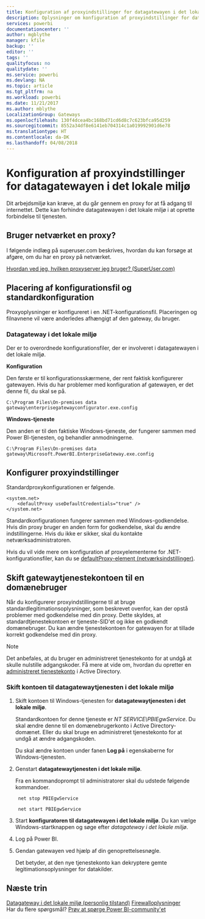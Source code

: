 ```yaml
---
title: Konfiguration af proxyindstillinger for datagatewayen i det lokale miljø
description: Oplysninger om konfiguration af proxyindstillinger for datagatewayen i det lokale miljø.
services: powerbi
documentationcenter: ''
author: mgblythe
manager: kfile
backup: ''
editor: ''
tags: ''
qualityfocus: no
qualitydate: ''
ms.service: powerbi
ms.devlang: NA
ms.topic: article
ms.tgt_pltfrm: na
ms.workload: powerbi
ms.date: 11/21/2017
ms.author: mblythe
LocalizationGroup: Gateways
ms.openlocfilehash: 130f4dcea4bc168bd71cd6d8c7c623bfca95d259
ms.sourcegitcommit: 8552a34df8e6141eb704314c1a019992901d6e78
ms.translationtype: HT
ms.contentlocale: da-DK
ms.lasthandoff: 04/08/2018
---
```

# <a name="configuring-proxy-settings-for-the-on-premises-data-gateway"></a>Konfiguration af proxyindstillinger for datagatewayen i det lokale miljø
Dit arbejdsmiljø kan kræve, at du går gennem en proxy for at få adgang til internettet. Dette kan forhindre datagatewayen i det lokale miljø i at oprette forbindelse til tjenesten.

## <a name="does-your-network-use-a-proxy"></a>Bruger netværket en proxy?
I følgende indlæg på superuser.com beskrives, hvordan du kan forsøge at afgøre, om du har en proxy på netværket.

[Hvordan ved jeg, hvilken proxyserver jeg bruger? (SuperUser.com)](https://superuser.com/questions/346372/how-do-i-know-what-proxy-server-im-using)

## <a name="configuration-file-location-and-default-configuration"></a>Placering af konfigurationsfil og standardkonfiguration
Proxyoplysninger er konfigureret i en .NET-konfigurationsfil. Placeringen og filnavnene vil være anderledes afhængigt af den gateway, du bruger.

### <a name="on-premises-data-gateway"></a>Datagateway i det lokale miljø
Der er to overordnede konfigurationsfiler, der er involveret i datagatewayen i det lokale miljø.

**Konfiguration**

Den første er til konfigurationsskærmene, der rent faktisk konfigurerer gatewayen. Hvis du har problemer med konfiguration af gatewayen, er det denne fil, du skal se på.

    C:\Program Files\On-premises data gateway\enterprisegatewayconfigurator.exe.config

**Windows-tjeneste**

Den anden er til den faktiske Windows-tjeneste, der fungerer sammen med Power BI-tjenesten, og behandler anmodningerne.

    C:\Program Files\On-premises data gateway\Microsoft.PowerBI.EnterpriseGateway.exe.config

## <a name="configuring-proxy-settings"></a>Konfigurer proxyindstillinger
Standardproxykonfigurationen er følgende.

    <system.net>
        <defaultProxy useDefaultCredentials="true" />
    </system.net>

Standardkonfigurationen fungerer sammen med Windows-godkendelse. Hvis din proxy bruger en anden form for godkendelse, skal du ændre indstillingerne. Hvis du ikke er sikker, skal du kontakte netværksadministratoren.

Hvis du vil vide mere om konfiguration af proxyelementerne for .NET-konfigurationsfiler, kan du se [defaultProxy-element (netværksindstillinger)](https://msdn.microsoft.com/library/kd3cf2ex.aspx).

## <a name="changing-the-gateway-service-account-to-a-domain-user"></a>Skift gatewaytjenestekontoen til en domænebruger
Når du konfigurerer proxyindstillingerne til at bruge standardlegitimationsoplysninger, som beskrevet ovenfor, kan der opstå problemer med godkendelse med din proxy. Dette skyldes, at standardtjenestekontoen er tjeneste-SID'et og ikke en godkendt domænebruger. Du kan ændre tjenestekontoen for gatewayen for at tillade korrekt godkendelse med din proxy.

> [!NOTE]
> Det anbefales, at du bruger en administreret tjenestekonto for at undgå at skulle nulstille adgangskoder. Få mere at vide om, hvordan du opretter en [administreret tjenestekonto](https://technet.microsoft.com/library/dd548356.aspx) i Active Directory.
> 
> 

### <a name="change-the-on-premises-data-gateway-service-account"></a>Skift kontoen til datagatewaytjenesten i det lokale miljø
1. Skift kontoen til Windows-tjenesten for **datagatewaytjenesten i det lokale miljø**.
   
    Standardkontoen for denne tjeneste er *NT SERVICE\PBIEgwService*. Du skal ændre denne til en domænebrugerkonto i Active Directory-domænet. Eller du skal bruge en administreret tjenestekonto for at undgå at ændre adgangskoden.
   
    Du skal ændre kontoen under fanen **Log på** i egenskaberne for Windows-tjenesten.
2. Genstart **datagatewaytjenesten i det lokale miljø**.
   
    Fra en kommandoprompt til administratorer skal du udstede følgende kommandoer.
   
        net stop PBIEgwService
   
        net start PBIEgwService
3. Start **konfiguratoren til datagatewayen i det lokale miljø**. Du kan vælge Windows-startknappen og søge efter *datagateway i det lokale miljø*.
4. Log på Power BI.
5. Gendan gatewayen ved hjælp af din genoprettelsesnøgle.
   
    Det betyder, at den nye tjenestekonto kan dekryptere gemte legitimationsoplysninger for datakilder.

## <a name="next-steps"></a>Næste trin
[Datagateway i det lokale miljø (personlig tilstand)](service-gateway-personal-mode.md)
[Firewalloplysninger](service-gateway-onprem-tshoot.md#firewall-or-proxy)  
Har du flere spørgsmål? [Prøv at spørge Power BI-community'et](http://community.powerbi.com/)

